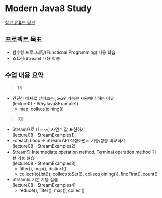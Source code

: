 # Modern Java8 Study
[참고 유튜브 링크](https://www.youtube.com/watch?v=mu9XfJofm8U&list=PLRIMoAKN8c6O8_VHOyBOhzBCeN7ShyJ27)

## 프로젝트 목표
- 함수형 프로그래밍(Functional Programming) 내용 학습
- 스트림(Stream) 내용 학습

## 수업 내용 요약

> 1장
- 간단한 예제로 살펴보는 java8 기능을 사용해야 하는 이유\
(lecture01 - WhyJava8Example1)
    - map, collect(joining())

> 8장
- Stream으로 (1 ~ ∞) 자연수 값 표현하기\
(lecture08 - StreamExamples1)
- Foreach Loop → Stream API 작성하면서 기능/성능 비교하기\
(lecture08 - StreamExamples2)
- Stream의 Intermediate operation method, Terminal operation method 기본 기능 실습\
(lecture08 - StreamExamples3)
    - filter(), map(), distinct()
    - collect(toList()), collect(toSet()), collect(joining()), findFirst(), count()
- Stream의 기본 기능 실습\
(lecture08 - StreamExamples4)
    - reduce(), filter(), map(), collect()

 
